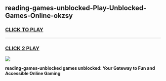 
## reading-games-unblocked-Play-Unblocked-Games-Online-okzsy
<h3>
<a href="https://premium76.site?title=reading-games-unblocked&ref=25A">CLICK TO PLAY</a></h3>
<hr>

<h3>
<a href="https://premium76.site?title=reading-games-unblocked&ref=25A">CLICK 2 PLAY</a>
  
</h3>

<a href="https://premium76.site?title=reading-games-unblocked&ref=25A"><img src="https://clearcache.store/games.png"></a>


**reading-games-unblocked games unblocked: Your Gateway to Fun and Accessible Online Gaming**
